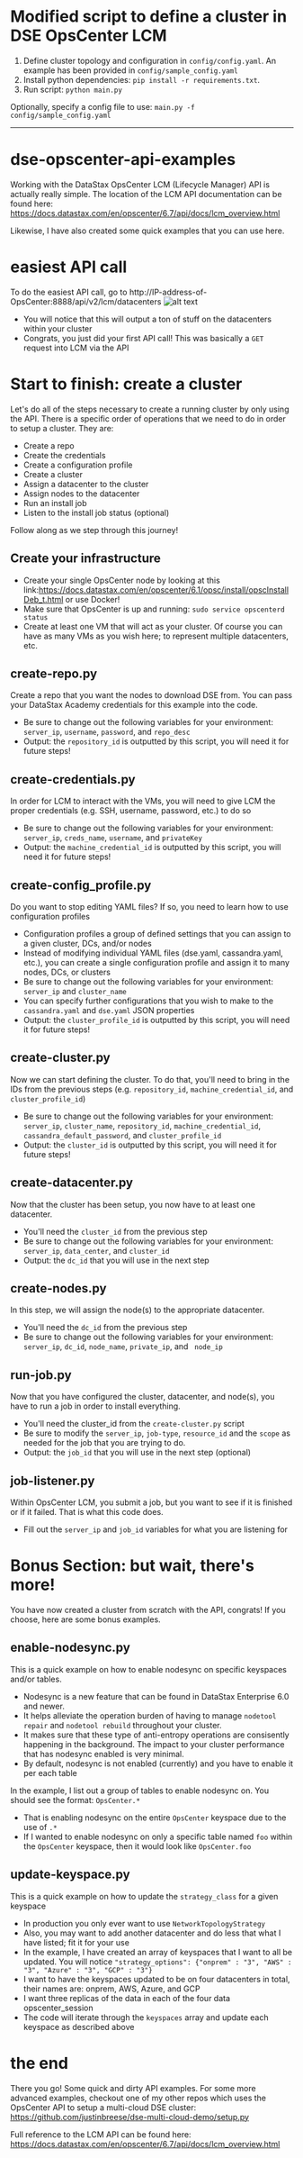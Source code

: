 Modified script to define a cluster in DSE OpsCenter LCM
===

1. Define cluster topology and configuration in `config/config.yaml`. An example has been provided in `config/sample_config.yaml`
2. Install python dependencies: `pip install -r requirements.txt`.
3. Run script: `python main.py`

Optionally, specify a config file to use: `main.py -f config/sample_config.yaml`

---

# dse-opscenter-api-examples
Working with the DataStax OpsCenter LCM (Lifecycle Manager) API is actually really simple. The location of the LCM API documentation can be found here: https://docs.datastax.com/en/opscenter/6.7/api/docs/lcm_overview.html

Likewise, I have also created some quick examples that you can use here.

# easiest API call
To do the easiest API call, go to http://IP-address-of-OpsCenter:8888/api/v2/lcm/datacenters
![alt text](https://raw.githubusercontent.com/justinbreese/dse-opscenter-api-examples/master/results.jpg)
* You will notice that this will output a ton of stuff on the datacenters within your cluster
* Congrats, you just did your first API call! This was basically a `GET` request into LCM via the API

# Start to finish: create a cluster
Let's do all of the steps necessary to create a running cluster by only using the API. There is a specific order of operations that we need to do in order to setup a cluster. They are:
* Create a repo
* Create the credentials
* Create a configuration profile
* Create a cluster
* Assign a datacenter to the cluster
* Assign nodes to the datacenter
* Run an install job
* Listen to the install job status (optional)

Follow along as we step through this journey!

## Create your infrastructure
* Create your single OpsCenter node by looking at this link:https://docs.datastax.com/en/opscenter/6.1/opsc/install/opscInstallDeb_t.html or use Docker!
* Make sure that OpsCenter is up and running: `sudo service opscenterd status`
* Create at least one VM that will act as your cluster. Of course you can have as many VMs as you wish here; to represent multiple datacenters, etc.

## create-repo.py
Create a repo that you want the nodes to download DSE from. You can pass your DataStax Academy credentials for this example into the code.
* Be sure to change out the following variables for your environment: `server_ip`, `username`, `password`, and `repo_desc`
* Output: the `repository_id` is outputted by this script, you will need it for future steps!

## create-credentials.py
In order for LCM to interact with the VMs, you will need to give LCM the proper credentials (e.g. SSH, username, password, etc.) to do so
* Be sure to change out the following variables for your environment: `server_ip`, `creds_name`, `username`, and `privateKey`
* Output: the `machine_credential_id` is outputted by this script, you will need it for future steps!

## create-config_profile.py
Do you want to stop editing YAML files? If so, you need to learn how to use configuration profiles
* Configuration profiles a group of defined settings that you can assign to a given cluster, DCs, and/or nodes
* Instead of modifying individual YAML files (dse.yaml, cassandra.yaml, etc.), you can create a single configuration profile and assign it to many nodes, DCs, or clusters
* Be sure to change out the following variables for your environment: `server_ip` and `cluster_name`
* You can specify further configurations that you wish to make to the `cassandra.yaml` and `dse.yaml` JSON properties
* Output: the `cluster_profile_id` is outputted by this script, you will need it for future steps!

## create-cluster.py
Now we can start defining the cluster. To do that, you'll need to bring in the IDs from the previous steps (e.g. `repository_id`, `machine_credential_id`, and `cluster_profile_id`)
* Be sure to change out the following variables for your environment: `server_ip`, `cluster_name`, `repository_id`, `machine_credential_id`, `cassandra_default_password`, and `cluster_profile_id`
* Output: the `cluster_id` is outputted by this script, you will need it for future steps!

## create-datacenter.py
Now that the cluster has been setup, you now have to  at least one datacenter.
* You'll need the `cluster_id` from the previous step
* Be sure to change out the following variables for your environment: `server_ip`, `data_center`, and `cluster_id`
* Output: the `dc_id` that you will use in the next step

## create-nodes.py
In this step, we will assign the node(s) to the appropriate datacenter.
* You'll need the `dc_id` from the previous step
* Be sure to change out the following variables for your environment: `server_ip`, `dc_id`, `node_name`, `private_ip`, and ` node_ip`

## run-job.py
Now that you have configured the cluster, datacenter, and node(s), you have to run a job in order to install everything.
* You'll need the cluster_id from the `create-cluster.py` script
* Be sure to modify the `server_ip`, `job-type`, `resource_id` and the `scope` as needed for the job that you are trying to do.
* Output: the `job_id` that you will use in the next step (optional)

## job-listener.py
Within OpsCenter LCM, you submit a job, but you want to see if it is finished or if it failed. That is what this code does.
* Fill out the `server_ip` and `job_id` variables for what you are listening for

# Bonus Section: but wait, there's more!
You have now created a cluster from scratch with the API, congrats! If you choose, here are some bonus examples.

## enable-nodesync.py
This is a quick example on how to enable nodesync on specific keyspaces and/or tables.
* Nodesync is a new feature that can be found in DataStax Enterprise 6.0 and newer.
* It helps alleviate the operation burden of having to manage `nodetool repair` and `nodetool rebuild` throughout your cluster.
* It makes sure that these type of anti-entropy operations are consisently happening in the background. The impact to your cluster performance that has nodesync enabled is very minimal.
* By default, nodesync is not enabled (currently) and you have to enable it per each table

In the example, I list out a group of tables to enable nodesync on. You should see the format: `OpsCenter.*`
* That is enabling nodesync on the entire `OpsCenter` keyspace due to the use of `.*`
* If I wanted to enable nodesync on only a specific table named `foo` within the `OpsCenter` keyspace, then it would look like `OpsCenter.foo`

## update-keyspace.py
This is a quick example on how to update the `strategy_class` for a given keyspace
* In production you only ever want to use `NetworkTopologyStrategy`
* Also, you may want to add another datacenter and do less that what I have listed; fit it for your use
* In the example, I have created an array of keyspaces that I want to all be updated. You will notice `"strategy_options": {"onprem" : "3", "AWS" : "3", "Azure" : "3", "GCP" : "3"}`
* I want to have the keyspaces updated to be on four datacenters in total, their names are: onprem, AWS, Azure, and GCP
* I want three replicas of the data in each of the four data opscenter_session
* The code will iterate through the `keyspaces` array and update each keyspace as described above

# the end
There you go! Some quick and dirty API examples. For some more advanced examples, checkout one of my other repos which uses the OpsCenter API to setup a multi-cloud DSE cluster: https://github.com/justinbreese/dse-multi-cloud-demo/setup.py

Full reference to the LCM API can be found here: https://docs.datastax.com/en/opscenter/6.7/api/docs/lcm_overview.html
